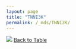 ```yaml
---
layout: page
title: "TNNI3K"
permalink: /_mds/TNNI3K/
---
```


![](../../alns_9.28.22/aln_5HSAA112082_0.971.png?raw=true
)
[Back to Table](../../display)

